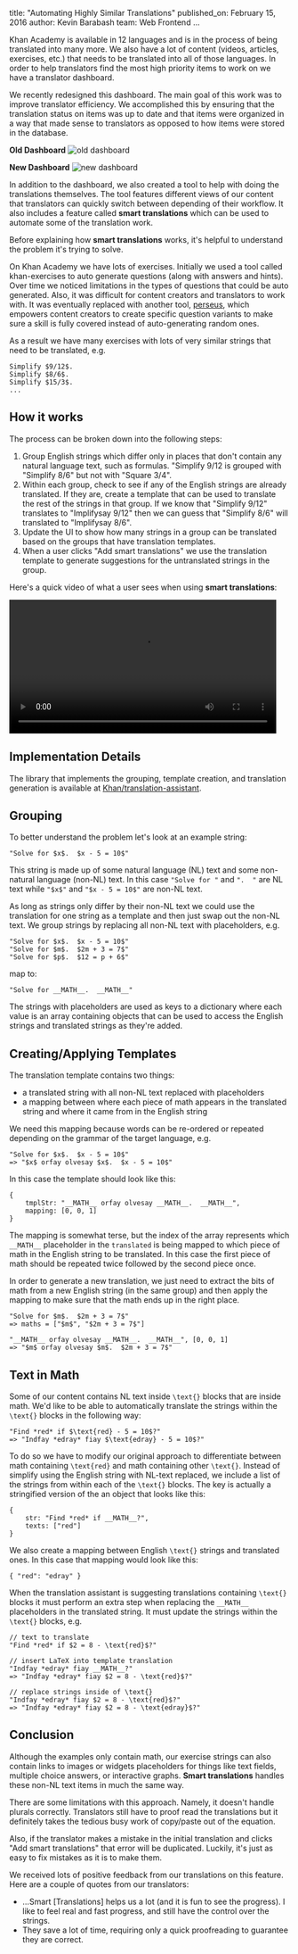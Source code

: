 title: "Automating Highly Similar Translations"
published_on: February 15, 2016
author: Kevin Barabash
team: Web Frontend
...

Khan Academy is available in 12 languages and is in the process of being 
translated into many more.  We also have a lot of content (videos, articles,
exercises, etc.) that needs to be translated into all of those languages.  In 
order to help translators find the most high priority items to work on we have 
a translator dashboard.

We recently redesigned this dashboard.  The main goal of this work was to 
improve translator efficiency.  We accomplished this by ensuring that the
translation status on items was up to date and that items were organized in a
way that made sense to translators as opposed to how items were stored in the 
database.

__Old Dashboard__
![old dashboard](/images/automating-translations/old-dashboard.png)

__New Dashboard__
![new dashboard](/images/automating-translations/new-dashboard.png)

In addition to the dashboard, we also created a tool to help with doing the
translations themselves.  The tool features different views of our content that
translators can quickly switch between depending of their workflow.  It also
includes a feature called __smart translations__ which can be used to automate
some of the translation work.

Before explaining how __smart translations__ works, it's helpful to understand
the problem it's trying to solve.

On Khan Academy we have lots of exercises.  Initially we used a tool called
khan-exercises to auto generate questions (along with answers and hints).  Over
time we noticed limitations in the types of questions that could be auto 
generated.  Also, it was difficult for content creators and translators to work 
with.  It was eventually replaced with another tool, [perseus](https://github.com/khan/perseus),
which empowers content creators to create specific question variants to make 
sure a skill is fully covered instead of auto-generating random ones.

As a result we have many exercises with lots of very similar strings that need
to be translated, e.g.

    Simplify $9/12$.
    Simplify $8/6$.
    Simplify $15/3$.
    ...

## How it works

The process can be broken down into the following steps:

  1. Group English strings which differ only in places that don't contain any
  natural language text, such as formulas. "Simplify $9/12$ is grouped with
  "Simplify $8/6$" but not with "Square $3/4$".
  2. Within each group, check to see if any of the English strings are already
  translated.  If they are, create a template that can be used to translate the
  rest of the strings in that group.  If we know that "Simplify $9/12$"
  translates to "Implifysay $9/12$" then we can guess that "Simplify $8/6$" will
  translated to "Implifysay $8/6$".
  3. Update the UI to show how many strings in a group can be translated based
  on the groups that have translation templates.
  4. When a user clicks "Add smart translations" we use the translation template 
  to generate suggestions for the untranslated strings in the group.
  
Here's a quick video of what a user sees when using __smart translations__:

<video width="480" controls>
  <source src="/videos/smart-translations.mp4" type="video/mp4">
  Your browser does not support HTML5 video.
</video>

## Implementation Details

The library that implements the grouping, template creation, and translation
generation is available at [Khan/translation-assistant](https://github.com/Khan/translation-assistant).

## Grouping

To better understand the problem let's look at an example string:

    "Solve for $x$.  $x - 5 = 10$"
    
This string is made up of some natural language (NL) text and some non-natural
language (non-NL) text.  In this case `"Solve for "` and `".  "` are NL text
while `"$x$"` and `"$x - 5 = 10$"` are non-NL text.

As long as strings only differ by their non-NL text we could use the translation 
for one string as a template and then just swap out the non-NL text.  We group 
strings by replacing all non-NL text with placeholders, e.g.

    "Solve for $x$.  $x - 5 = 10$"
    "Solve for $m$.  $2m + 3 = 7$"
    "Solve for $p$.  $12 = p + 6$"

map to:

    "Solve for __MATH__.  __MATH__"

The strings with placeholders are used as keys to a dictionary where each value
is an array containing objects that can be used to access the English strings
and translated strings as they're added.

## Creating/Applying Templates

The translation template contains two things:

  - a translated string with all non-NL text replaced with placeholders
  - a mapping between where each piece of math appears in the translated string 
  and where it came from in the English string

We need this mapping because words can be re-ordered or repeated depending on 
the grammar of the target language, e.g.

    "Solve for $x$.  $x - 5 = 10$" 
    => "$x$ orfay olvesay $x$.  $x - 5 = 10$"
    
In this case the template should look like this:

    {
        tmplStr: "__MATH__ orfay olvesay __MATH__.  __MATH__",
        mapping: [0, 0, 1]
    }
    
The mapping is somewhat terse, but the index of the array represents which 
`__MATH__` placeholder in the `translated` is being mapped to which piece of
math in the English string to be translated.  In this case the first piece of
math should be repeated twice followed by the second piece once.

In order to generate a new translation, we just need to extract the bits of math
from a new English string (in the same group) and then apply the mapping to 
make sure that the math ends up in the right place.

    "Solve for $m$.  $2m + 3 = 7$"
    => maths = ["$m$", "$2m + 3 = 7$"]
    
    "__MATH__ orfay olvesay __MATH__.  __MATH__", [0, 0, 1]
    => "$m$ orfay olvesay $m$.  $2m + 3 = 7$"

## Text in Math

Some of our content contains NL text inside `\text{}` blocks that are inside 
math.  We'd like to be able to automatically translate the strings within the 
`\text{}` blocks in the following way:

    "Find *red* if $\text{red} - 5 = 10$?"
    => "Indfay *edray* fiay $\text{edray} - 5 = 10$?"

To do so we have to modify our original approach to differentiate between math 
containing `\text{red}` and math containing other `\text{}`.  Instead of 
simplify using the English string with NL-text replaced, we include a list of 
the strings from within each of the `\text{}` blocks.  The key is actually a 
stringified version of the an object that looks like this:

    {
        str: "Find *red* if __MATH__?",
        texts: ["red"]
    }

We also create a mapping between English `\text{}` strings and translated ones.
In this case that mapping would look like this:

    { "red": "edray" }

When the translation assistant is suggesting translations containing `\text{}`
blocks it must perform an extra step when replacing the `__MATH__` placeholders
in the translated string.  It must update the strings within the `\text{}`
blocks, e.g.

    // text to translate
    "Find *red* if $2 = 8 - \text{red}$?"

    // insert LaTeX into template translation
    "Indfay *edray* fiay __MATH__?"
    => "Indfay *edray* fiay $2 = 8 - \text{red}$?"
    
    // replace strings inside of \text{}
    "Indfay *edray* fiay $2 = 8 - \text{red}$?"
    => "Indfay *edray* fiay $2 = 8 - \text{edray}$?"

## Conclusion

Although the examples only contain math, our exercise strings can also contain
links to images or widgets placeholders for things like text fields, multiple 
choice answers, or interactive graphs.  __Smart translations__ handles these 
non-NL text items in much the same way.

There are some limitations with this approach.  Namely, it doesn't handle
plurals correctly.  Translators still have to proof read the translations but
it definitely takes the tedious busy work of copy/paste out of the equation.

Also, if the translator makes a mistake in the initial translation and clicks
"Add smart translations" that error will be duplicated.  Luckily, it's just as
easy to fix mistakes as it is to make them.

We received lots of positive feedback from our translations on this feature.  
Here are a couple of quotes from our translators:

- ...Smart [Translations] helps us a lot (and it is fun to see the progress). 
  I like to feel real and fast progress, and still have the control over the 
  strings.
- They save a lot of time, requiring only a quick proofreading to guarantee 
  they are correct.
